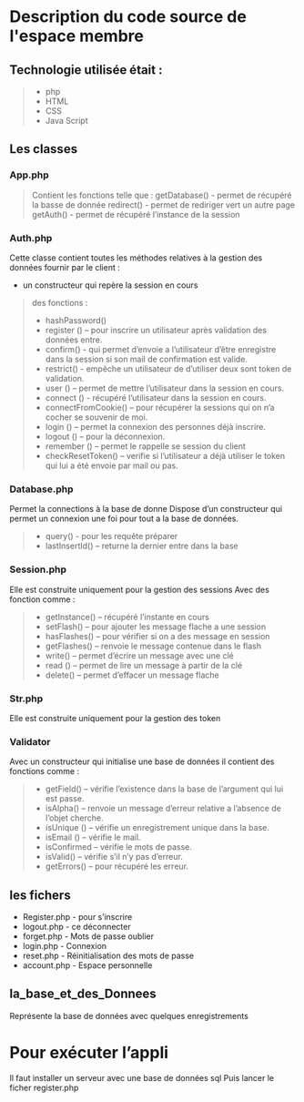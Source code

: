 # Description du code source de l'espace membre 
## Technologie utilisée était : 
> - php
> - HTML
> - CSS
> - Java Script     

## Les classes
### App.php
> Contient les fonctions telle que :
> getDatabase() - permet de récupéré la basse de donnée 
> redirect() - permet de rediriger vert un autre page 
> getAuth() - permet de récupéré l’instance de la session 

### Auth.php
Cette classe contient toutes les méthodes relatives à la gestion des données fournir par le client :
* un constructeur qui repère la session en cours   
> des fonctions : 
> - hashPassword() 
> - register () – pour inscrire un utilisateur après validation des données entre. 
> - confirm() - qui permet d’envoie a l’utilisateur d’être enregistre dans la session si son mail de confirmation  est valide.
> - restrict() - empêche un utilisateur de d’utiliser deux sont token de validation.
> - user () – permet de mettre l’utilisateur dans la session en cours.
> - connect () - récupéré l’utilisateur dans la session en cours.
> - connectFromCookie() – pour récupérer la sessions qui on n’a cocher se souvenir de moi. 
> - login () – permet la connexion des personnes déjà inscrire.
> - logout () – pour la déconnexion.
> - remember () – permet le rappelle se session du client 
> - checkResetToken() – verifie si l’utilisateur a déjà utiliser le token qui lui a été envoie par mail ou pas.

### Database.php
Permet la connections à la base de donne 
Dispose d’un constructeur qui permet un connexion une foi pour tout a la base de données. 
> - query() - pour les requête préparer
> - lastInsertId() – returne la dernier entre dans la base  

### Session.php
Elle est construite uniquement pour la gestion des sessions 
Avec des fonction comme : 
> - getInstance() – récupéré l’instante en cours 
> - setFlash() – pour ajouter les message flache a une session 
> - hasFlashes() – pour vérifier si on a des message en session 
> - getFlashes() – renvoie le message contenue dans le flash
> - write() – permet d’écrire un message avec une clé
> - read () – permet de lire un message à partir de la clé 
> - delete() – permet d’effacer un message flache 

### Str.php
Elle est construite uniquement pour la gestion des token

### Validator 
Avec un constructeur qui initialise une base de données 
il contient des fonctions comme :
> - getField() – vérifie l’existence dans la base de l’argument qui lui est passe.
> - isAlpha() – renvoie un message d’erreur relative a l’absence de l’objet cherche.
> - isUnique () – vérifie un enregistrement unique dans la base.
> - isEmail () – vérifie le mail.
> - isConfirmed – vérifie le mots de passe.
> - isValid() – vérifie s’il n’y pas d’erreur.
> - getErrors() – pour récupéré les erreur.


## les fichers 

* Register.php - pour s’inscrire 
* logout.php - ce déconnecter 
* forget.php - Mots de passe oublier 
* login.php - Connexion 
* reset.php - Réinitialisation des mots de passe 
* account.php - Espace personnelle 

## la_base_et_des_Donnees
Représente la base de données avec quelques enregistrements 

# Pour exécuter l’appli 
Il faut installer un serveur avec une base de données sql 
Puis lancer le ficher register.php
